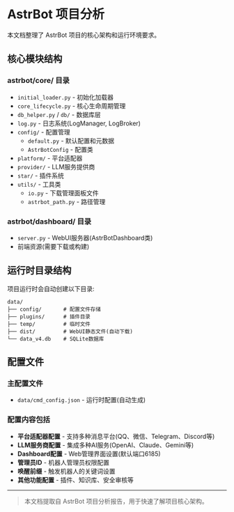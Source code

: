 # AstrBot 项目分析

本文档整理了 AstrBot 项目的核心架构和运行环境要求。

## 核心模块结构

### astrbot/core/ 目录

- `initial_loader.py` - 初始化加载器
- `core_lifecycle.py` - 核心生命周期管理
- `db_helper.py` / `db/` - 数据库层
- `log.py` - 日志系统(LogManager, LogBroker)
- `config/` - 配置管理
  - `default.py` - 默认配置和元数据
  - `AstrBotConfig` - 配置类
- `platform/` - 平台适配器
- `provider/` - LLM服务提供商
- `star/` - 插件系统
- `utils/` - 工具类
  - `io.py` - 下载管理面板文件
  - `astrbot_path.py` - 路径管理

### astrbot/dashboard/ 目录

- `server.py` - WebUI服务器(AstrBotDashboard类)
- 前端资源(需要下载或构建)

## 运行时目录结构

项目运行时会自动创建以下目录:

```
data/
├── config/       # 配置文件存储
├── plugins/      # 插件目录
├── temp/         # 临时文件
├── dist/         # WebUI静态文件(自动下载)
└── data_v4.db    # SQLite数据库
```

## 配置文件

### 主配置文件

- `data/cmd_config.json` - 运行时配置(自动生成)

### 配置内容包括

- **平台适配器配置** - 支持多种消息平台(QQ、微信、Telegram、Discord等)
- **LLM服务商配置** - 集成多种AI服务(OpenAI、Claude、Gemini等)
- **Dashboard配置** - Web管理界面设置(默认端口6185)
- **管理员ID** - 机器人管理员权限配置
- **唤醒前缀** - 触发机器人的关键词设置
- **其他功能配置** - 插件、知识库、安全审核等

---

> 本文档提取自 AstrBot 项目分析报告，用于快速了解项目核心架构。
